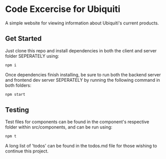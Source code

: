 # Code Excercise for Ubiquiti

A simple website for viewing information about Ubiquiti's current products.

## Get Started

Just clone this repo and install dependencies in both the client and server folder SEPERATELY using:

```bash
npm i
```

Once dependencies finish installing, be sure to run both the backend server and frontend dev server SEPERATELY by running the following command in both folders:

```bash
npm start
```

## Testing

Test files for components can be found in the component's respective folder within src/components, and can be run using:

```bash
npm t
```

A long list of 'todos' can be found in the todos.md file for those wishing to continue this project.

